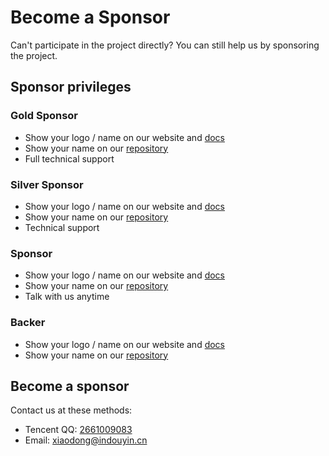# Become a Sponsor

Can't participate in the project directly? You can still help us by sponsoring the project.

## Sponsor privileges

### Gold Sponsor <Badge text="$80 / month"/>

- Show your logo / name on our website and [docs](/other/sponsor)
- Show your name on our [repository](https://github.com/fastjs-team/fastjs-next/)
- Full technical support

### Silver Sponsor <Badge text="$20 / month"/>

- Show your logo / name on our website and [docs](/other/sponsor)
- Show your name on our [repository](https://github.com/fastjs-team/fastjs-next/)
- Technical support

### Sponsor <Badge text="$10 / month"/>

- Show your logo / name on our website and [docs](/other/sponsor)
- Show your name on our [repository](https://github.com/fastjs-team/fastjs-next/)
- Talk with us anytime

### Backer <Badge text="$5 / month"/>

- Show your logo / name on our website and [docs](/other/sponsor)
- Show your name on our [repository](https://github.com/fastjs-team/fastjs-next/)

## Become a sponsor

Contact us at these methods:

- Tencent QQ: [2661009083](https://im.qq.com/)
- Email: [xiaodong@indouyin.cn](mailto:xiaodong@indouyin.cn)